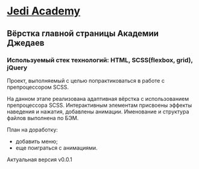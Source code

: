 # [Jedi Academy](https://daryadomoroshchenko.github.io/jedi_academy/)
## Вёрстка главной страницы Академии Джедаев
### Используемый стек технологий: HTML, SCSS(flexbox, grid), jQuery
Проект, выполняемый с целью попрактиковаться в работе с препроцессором SCSS.

На данном этапе реализована адаптивная вёрстка c использованием препроцессора SCSS. Интерактивным элементам присвоены эффекты наведения и нажатия, добавлены анимации. Именование и структура файлов выполнена по БЭМ.

План на доработку:
* добавить меню;
* еще поиграться с анимациями.

Актуальная версия v0.0.1
